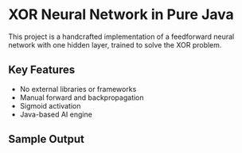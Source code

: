 # XOR Neural Network in Pure Java

This project is a handcrafted implementation of a feedforward neural network with one hidden layer, trained to solve the XOR problem.

## Key Features
- No external libraries or frameworks
- Manual forward and backpropagation
- Sigmoid activation
- Java-based AI engine

## Sample Output

